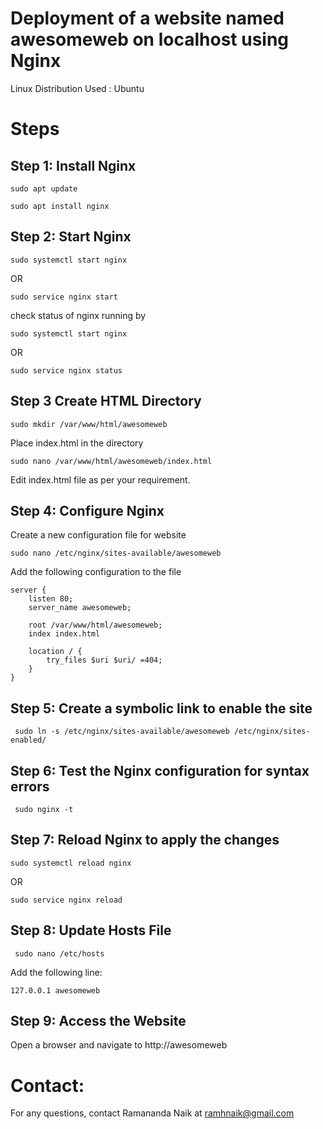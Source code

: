 # Deployment of a website named awesomeweb on localhost using Nginx

Linux Distribution Used : Ubuntu

# Steps
## Step 1: Install Nginx
~~~
sudo apt update
~~~
~~~
sudo apt install nginx
~~~

## Step 2: Start Nginx
~~~
sudo systemctl start nginx
~~~

OR
~~~
sudo service nginx start
~~~

check status of nginx running by
~~~
sudo systemctl start nginx
~~~
OR
~~~
sudo service nginx status
~~~

## Step 3 Create HTML Directory
~~~
sudo mkdir /var/www/html/awesomeweb
~~~

Place index.html in the directory
~~~
sudo nano /var/www/html/awesomeweb/index.html
~~~

Edit index.html file as per your requirement.

## Step 4: Configure Nginx
Create a new configuration file for website
~~~
sudo nano /etc/nginx/sites-available/awesomeweb
~~~

Add the following configuration to the file
~~~
server {
    listen 80;
    server_name awesomeweb;

    root /var/www/html/awesomeweb;
    index index.html

    location / {
        try_files $uri $uri/ =404;
    }
}
~~~

## Step 5: Create a symbolic link to enable the site
~~~
 sudo ln -s /etc/nginx/sites-available/awesomeweb /etc/nginx/sites-enabled/
~~~

## Step 6: Test the Nginx configuration for syntax errors
~~~
 sudo nginx -t
~~~

## Step 7: Reload Nginx to apply the changes
  ~~~
  sudo systemctl reload nginx
  ~~~
OR
~~~
sudo service nginx reload
~~~

## Step 8: Update Hosts File
  ~~~
   sudo nano /etc/hosts
  ~~~

   Add the following line:
   ~~~
   127.0.0.1 awesomeweb
   ~~~

## Step 9: Access the Website
Open a browser and navigate to http://awesomeweb


# Contact:
For any questions, contact Ramananda Naik at ramhnaik@gmail.com



